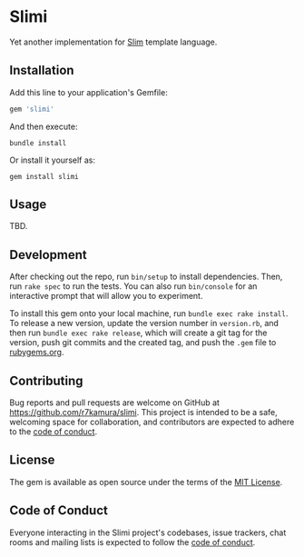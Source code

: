 # Slimi

Yet another implementation for [Slim](https://github.com/slim-template/slim) template language.

## Installation

Add this line to your application's Gemfile:

```ruby
gem 'slimi'
```

And then execute:

```
bundle install
```

Or install it yourself as:

```
gem install slimi
```

## Usage

TBD.

## Development

After checking out the repo, run `bin/setup` to install dependencies. Then, run `rake spec` to run the tests. You can also run `bin/console` for an interactive prompt that will allow you to experiment.

To install this gem onto your local machine, run `bundle exec rake install`. To release a new version, update the version number in `version.rb`, and then run `bundle exec rake release`, which will create a git tag for the version, push git commits and the created tag, and push the `.gem` file to [rubygems.org](https://rubygems.org).

## Contributing

Bug reports and pull requests are welcome on GitHub at https://github.com/r7kamura/slimi. This project is intended to be a safe, welcoming space for collaboration, and contributors are expected to adhere to the [code of conduct](https://github.com/r7kamura/slimi/blob/main/CODE_OF_CONDUCT.md).

## License

The gem is available as open source under the terms of the [MIT License](https://opensource.org/licenses/MIT).

## Code of Conduct

Everyone interacting in the Slimi project's codebases, issue trackers, chat rooms and mailing lists is expected to follow the [code of conduct](https://github.com/r7kamura/slimi/blob/main/CODE_OF_CONDUCT.md).
